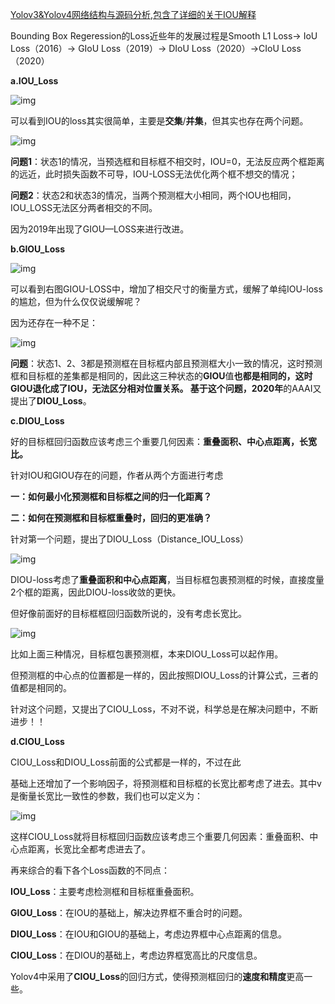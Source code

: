 [Yolov3&Yolov4网络结构与源码分析,包含了详细的关于IOU解释](https://www.cnblogs.com/wujianming-110117/p/13845974.html)

Bounding Box Regeression的Loss近些年的发展过程是Smooth L1 Loss-> IoU Loss（2016）-> GIoU Loss（2019）-> DIoU Loss（2020）->CIoU Loss（2020）

**a.IOU_Loss**

![img](https://img2020.cnblogs.com/blog/1251718/202010/1251718-20201020132123813-153771893.png)

可以看到IOU的loss其实很简单，主要是**交集**/**并集**，但其实也存在两个问题。

 ![img](https://img2020.cnblogs.com/blog/1251718/202010/1251718-20201020132149539-417004304.png)

**问题1**：状态1的情况，当预选框和目标框不相交时，IOU=0，无法反应两个框距离的远近，此时损失函数不可导，IOU-LOSS无法优化两个框不想交的情况；

**问题2**：状态2和状态3的情况，当两个预测框大小相同，两个IOU也相同，IOU_LOSS无法区分两者相交的不同。

因为2019年出现了GIOU—LOSS来进行改进。

**b.GIOU_Loss**

![img](https://img2020.cnblogs.com/blog/1251718/202010/1251718-20201020132214901-1101622476.png)

可以看到右图GIOU-LOSS中，增加了相交尺寸的衡量方式，缓解了单纯IOU-loss的尴尬，但为什么仅仅说缓解呢？

因为还存在一种不足：

![img](https://img2020.cnblogs.com/blog/1251718/202010/1251718-20201020132241903-28134304.png)

**问题**：状态1、2、3都是预测框在目标框内部且预测框大小一致的情况，这时预测框和目标框的差集都是相同的，因此这三种状态的**GIOU**值**也都是相同的，这时GIOU退化成了IOU，无法区分相对位置关系。
基于这个问题，**2020**年**的AAAI又提出了**DIOU_Loss**。

**c.DIOU_Loss**

好的目标框回归函数应该考虑三个重要几何因素：**重叠面积、中心点距离，长宽比。**

针对IOU和GIOU存在的问题，作者从两个方面进行考虑

**一：如何最小化预测框和目标框之间的归一化距离？**

**二：如何在预测框和目标框重叠时，回归的更准确？**

针对第一个问题，提出了DIOU_Loss（Distance_IOU_Loss）

![img](https://img2020.cnblogs.com/blog/1251718/202010/1251718-20201020132311143-1150362627.png)

DIOU-loss考虑了**重叠面积和中心点距离**，当目标框包裹预测框的时候，直接度量2个框的距离，因此DIOU-loss收敛的更快。

但好像前面好的目标框框回归函数所说的，没有考虑长宽比。

![img](https://img2020.cnblogs.com/blog/1251718/202010/1251718-20201020132330838-1307754437.png)

比如上面三种情况，目标框包裹预测框，本来DIOU_Loss可以起作用。

但预测框的中心点的位置都是一样的，因此按照DIOU_Loss的计算公式，三者的值都是相同的。

针对这个问题，又提出了CIOU_Loss，不对不说，科学总是在解决问题中，不断进步！！

**d.CIOU_Loss**

CIOU_Loss和DIOU_Loss前面的公式都是一样的，不过在此

基础上还增加了一个影响因子，将预测框和目标框的长宽比都考虑了进去。其中v是衡量长宽比一致性的参数，我们也可以定义为：

 ![img](https://img2020.cnblogs.com/blog/1251718/202010/1251718-20201020132355201-523151490.png)

 

 

这样CIOU_Loss就将目标框回归函数应该考虑三个重要几何因素：重叠面积、中心点距离，长宽比全都考虑进去了。

再来综合的看下各个Loss函数的不同点：

**IOU_Loss**：主要考虑检测框和目标框重叠面积。

**GIOU_Loss**：在IOU的基础上，解决边界框不重合时的问题。

**DIOU_Loss**：在IOU和GIOU的基础上，考虑边界框中心点距离的信息。

**CIOU_Loss**：在DIOU的基础上，考虑边界框宽高比的尺度信息。

Yolov4中采用了**CIOU_Loss**的回归方式，使得预测框回归的**速度和精度**更高一些。